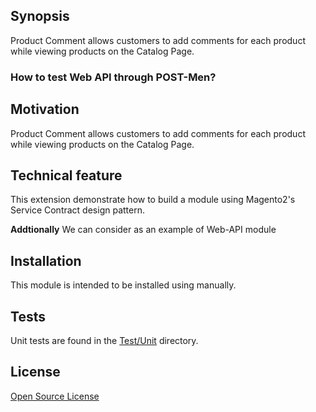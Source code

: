 ## Synopsis
 
 Product Comment allows customers to add comments for each product while viewing products on the Catalog Page.

### How to test Web API through POST-Men?

## Motivation

Product Comment allows customers to add comments for each product while viewing products on the Catalog Page.

## Technical feature

This extension demonstrate how to build a module using Magento2's Service Contract design pattern.

**Addtionally**  We can consider as an example of Web-API module

 
## Installation

This module is intended to be installed using manually.

## Tests

Unit tests are found in the [Test/Unit](Test/Unit) directory.


## License

[Open Source License](LICENSE.txt)
